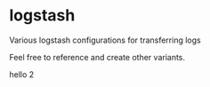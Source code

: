 # logstash
Various logstash configurations for transferring logs

Feel free to reference and create other variants.

hello 2

